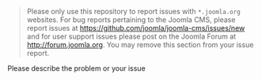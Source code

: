 > Please only use this repository to report issues with `*.joomla.org` websites. For bug reports pertaining to the Joomla CMS, please report issues at https://github.com/joomla/joomla-cms/issues/new and for user support issues please post on the Joomla Forum at http://forum.joomla.org. You may remove this section from your issue report.

Please describe the problem or your issue
